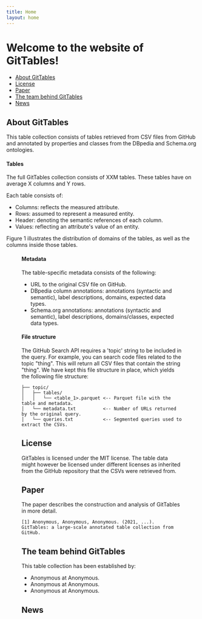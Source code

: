 ```yaml
---
title: Home
layout: home
---
```


# Welcome to the website of **GitTables**!

- [About GitTables](#about-gittables)
- [License](#license)
- [Paper](#paper)
- [The team behind GitTables](#the-team-behind-gittables)
- [News](#news)

## About GitTables

This table collection consists of tables retrieved from CSV files from GitHub and annotated by properties and classes from the DBpedia and Schema.org ontologies.

#### Tables
The full GitTables collection consists of XXM tables.
These tables have on average X columns and Y rows.

Each table consists of:
- Columns: reflects the measured attribute.
- Rows: assumed to represent a measured entity.
- Header: denoting the semantic references of each column.
- Values: reflecting an attribute's value of an entity.

Figure 1 illustrates the distribution of domains of the tables, as well as the columns inside those tables.

<Figure 1 placeholder>

#### Metadata
The table-specific metadata consists of the following:
- URL to the original CSV file on GitHub.
- DBpedia column annotations: annotations (syntactic and semantic), label descriptions, domains, expected data types.
- Schema.org annotations: annotations (syntactic and semantic), label descriptions, domains/classes, expected data types.

#### File structure
The GitHub Search API requires a 'topic' string to be included in the query. For example, you can search code files related to the topic "thing". This will return all CSV files that contain the string "thing". We have kept this file structure in place, which yields the following file structure:

```
├── topic/
│   ├── tables/
│   │   └── <table_1>.parquet <-- Parquet file with the table and metadata.
│   └── metadata.txt          <-- Number of URLs returned by the original query.
│   └── queries.txt           <-- Segmented queries used to extract the CSVs.
```


## License
GitTables is licensed under the MIT license. The table data might however be licensed under different licenses as inherited from the GitHub repository that the CSVs were retrieved from.


## Paper
The paper describes the construction and analysis of GitTables in more detail.

```
[1] Anonymous, Anonymous, Anonymous. (2021, ...). GitTables: a large-scale annotated table collection from GitHub.
```


## The team behind GitTables

This table collection has been established by:
- Anonymous at Anonymous.
- Anonymous at Anonymous.
- Anonymous at Anonymous.


## News
